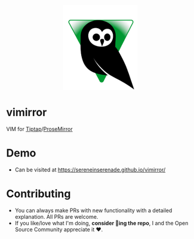 <p align="center">
  <img src="src/assets/vimirror-logo.svg" width="200"/>
</p>

# vimirror

VIM for [Tiptap](https://tiptap.dev)/[ProseMirror](https://prosemirror.net)

# Demo

- Can be visited at https://sereneinserenade.github.io/vimirror/

# Contributing

- You can always make PRs with new functionality with a detailed explanation. All PRs are welcome.
- If you like/love what I'm doing, **consider 🌟ing the repo**, I and the Open Source Community appreciate it ❤️.
